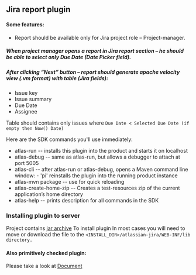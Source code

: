 ## Jira report plugin
#### Some features:

* Report should be available only for Jira project role – Project-manager.

##### When project manager opens a report in Jira report section – he should be able to select only Due Date (Date Picker field).
##### After clicking “Next” button – report should generate apache velocity view (.vm format) with table (Jira fields):
* Issue key
* Issue summary
* Due Date
* Assignee

Table should contains only issues where ```Due Date < Selected Due Date (if empty then Now() Date)```

Here are the SDK commands you'll use immediately:

* atlas-run   -- installs this plugin into the product and starts it on localhost
* atlas-debug -- same as atlas-run, but allows a debugger to attach at port 5005
* atlas-cli   -- after atlas-run or atlas-debug, opens a Maven command line window:
                 - 'pi' reinstalls the plugin into the running product instance
* atlas-mvn package -- use for quick reloading
* atlas-create-home-zip -- Creates a test-resources zip of the current application’s home directory
* atlas-help  -- prints description for all commands in the SDK

### Installing plugin to server
Project contains [jar archive](target/myPlugin-1.0.0-SNAPSHOT.jar)
To install plugin In most cases you will need to move or download the file to the 
```<INSTALL_DIR>/atlassian-jira/WEB-INF/lib directory.```


#### Also primitively checked plugin:
Please take a look at [Document](Primitive%20manual%20testing/TestCases.docx)